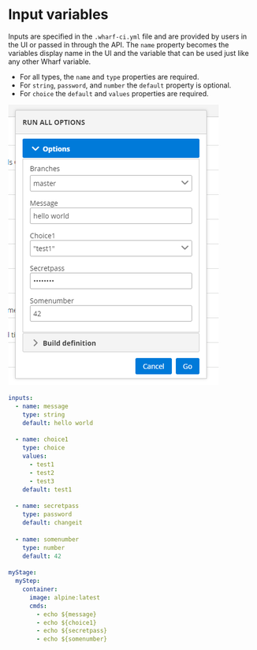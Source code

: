 # Input variables

<!-- panels:start -->

<!-- div:left-panel -->

Inputs are specified in the `.wharf-ci.yml` file and are provided by users in
the UI or passed in through the API. The `name` property becomes the variables
display name in the UI and the variable that can be used just like any other
Wharf variable.

- For all types, the `name` and `type` properties are required.
- For `string`, `password`, and `number` the `default` property is optional.
- For `choice` the `default` and `values` properties are required.

![preview of UI from above snippet](../../_images/input-vars-ui-example.png)

<!-- div:right-panel -->

```yaml
inputs:
  - name: message
    type: string
    default: hello world

  - name: choice1
    type: choice
    values:
      - test1
      - test2
      - test3
    default: test1

  - name: secretpass
    type: password
    default: changeit

  - name: somenumber
    type: number
    default: 42

myStage:
  myStep:
    container:
      image: alpine:latest
      cmds:
        - echo ${message}
        - echo ${choice1}
        - echo ${secretpass}
        - echo ${somenumber}
```

<!-- panels:end -->

